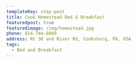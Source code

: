 ```yaml
---
templateKey: stay-post
title: Cook Homestead Bed & Breakfast
featuredpost: true
featuredimage: /img/homestead.jpg
phone: 814-744-8869
address: Rt 36 and River Rd, Cooksburg, PA, USA
tags:
  - Bed and Breakfast
---
```

